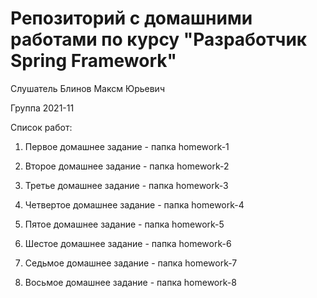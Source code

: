 # Репозиторий с домашними работами по курсу "Разработчик Spring Framework"
Слушатель Блинов Максм Юрьевич

Группа 2021-11

Список работ:
1. Первое домашнее задание - папка homework-1


2. Второе домашнее задание - папка homework-2


3. Третье домашнее задание - папка homework-3


4. Четвертое домашнее задание - папка homework-4


5. Пятое домашнее задание - папка homework-5


6. Шестое домашнее задание - папка homework-6


7. Седьмое домашнее задание - папка homework-7


8. Восьмое домашнее задание - папка homework-8
